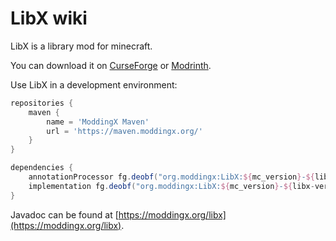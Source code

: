 # LibX wiki

LibX is a library mod for minecraft.

You can download it on [CurseForge](https://www.curseforge.com/minecraft/mc-mods/libx) or [Modrinth](https://modrinth.com/mod/libx).

Use LibX in a development environment:

```groovy
repositories {
    maven {
        name = 'ModdingX Maven'
        url = 'https://maven.moddingx.org/'
    }
}

dependencies {
    annotationProcessor fg.deobf("org.moddingx:LibX:${mc_version}-${libx-version}")
    implementation fg.deobf("org.moddingx:LibX:${mc_version}-${libx-version}")
}
```

Javadoc can be found at [https://moddingx.org/libx](https://moddingx.org/libx).
